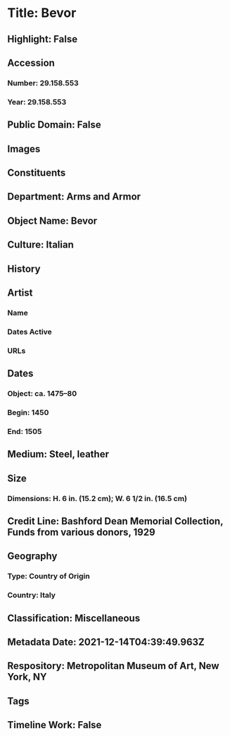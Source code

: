 # Title: Bevor
## Highlight: False
## Accession
### Number: 29.158.553
### Year: 29.158.553
## Public Domain: False
## Images
## Constituents
## Department: Arms and Armor
## Object Name: Bevor
## Culture: Italian
## History
## Artist
### Name
### Dates Active
### URLs
## Dates
### Object: ca. 1475–80
### Begin: 1450
### End: 1505
## Medium: Steel, leather
## Size
### Dimensions: H. 6 in. (15.2 cm); W. 6 1/2 in. (16.5 cm)
## Credit Line: Bashford Dean Memorial Collection, Funds from various donors, 1929
## Geography
### Type: Country of Origin
### Country: Italy
## Classification: Miscellaneous
## Metadata Date: 2021-12-14T04:39:49.963Z
## Respository: Metropolitan Museum of Art, New York, NY
## Tags
## Timeline Work: False